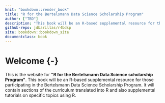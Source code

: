 ```yaml
---
knit: "bookdown::render_book"
title: "R for the Bertelsmann Data Science Scholarship Program"
author: ["TBD"]
description: "This book will be an R-based supplemental resource for those participating in the Bertelsmann Data Science Scholarship Program. It will contain sections of the curriculum translated into R and also supplemental tutorials on specific topics using R."
github-repo: jdbarillas/r4bdsp
site: bookdown::bookdown_site
documentclass: book
---
```


# Welcome {-}

This is the website for **"R for the Bertelsmann Data Science scholarship Program"**. This book will be an R-based supplemental resource for those participating in the Bertelsmann Data Science Scholarship Program. It will contain sections of the curriculum translated into R and also supplemental tutorials on specific topics using R.
